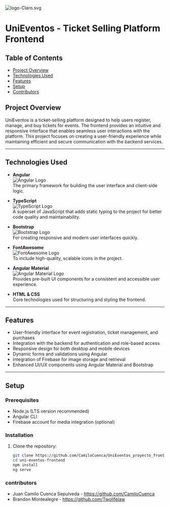 ![logo-Claro.svg](https://firebasestorage.googleapis.com/v0/b/unieventos-1c779.appspot.com/o/logoNuevo.svg?alt=media&token=87d39113-8201-46e0-8005-36be321f1e13)

# UniEventos - Ticket Selling Platform Frontend

## Table of Contents
- [Project Overview](#project-overview)
- [Technologies Used](#technologies-used)
- [Features](#features)
- [Setup](#setup)
- [Contributors](#contributors)

## Project Overview

UniEventos is a ticket-selling platform designed to help users register, manage, and buy tickets for events. The frontend provides an intuitive and responsive interface that enables seamless user interactions with the platform. This project focuses on creating a user-friendly experience while maintaining efficient and secure communication with the backend services.

---

## Technologies Used

- **Angular**  
  ![Angular Logo](https://angular.io/assets/images/logos/angular/angular.svg)  
  The primary framework for building the user interface and client-side logic.

- **TypeScript**  
  ![TypeScript Logo](https://upload.wikimedia.org/wikipedia/commons/4/4c/Typescript_logo_2020.svg)  
  A superset of JavaScript that adds static typing to the project for better code quality and maintainability.

- **Bootstrap**  
  ![Bootstrap Logo](https://getbootstrap.com/docs/5.1/assets/brand/bootstrap-logo-shadow.png)  
  For creating responsive and modern user interfaces quickly.

- **FontAwesome**  
  ![FontAwesome Logo](https://icons.veryicon.com/png/o/miscellaneous/regular-httpsfontawesomecom/font-awesome-logo-full.png)  
  To include high-quality, scalable icons in the project.

- **Angular Material**  
  ![Angular Material Logo](https://lh3.googleusercontent.com/mI4R32FjvegRaf85deIwl3uVH692jHd5_hqeVJ80kTtL34OMMZlYY2j-aPqQyTgejY8)  
  Provides pre-built UI components for a consistent and accessible user experience.

- **HTML & CSS**  
  Core technologies used for structuring and styling the frontend.

---

## Features

- User-friendly interface for event registration, ticket management, and purchases
- Integration with the backend for authentication and role-based access
- Responsive design for both desktop and mobile devices
- Dynamic forms and validations using Angular
- Integration of Firebase for image storage and retrieval
- Enhanced UI/UX components using Angular Material and Bootstrap

---

## Setup

### Prerequisites

- Node.js (LTS version recommended)
- Angular CLI
- Firebase account for media integration (optional)

### Installation

1. Clone the repository:
   ```bash
   git clone https://github.com/CamiloCuenca/UniEventos_proyecto_frontend.git
   cd uni-eventos-frontend
   npm install
   ng serve
### contributors
-  Juan Camilo Cuenca Sepulveda - https://github.com/CamiloCuenca
-  Brandon Montealegre - https://github.com/Twolifelaw


